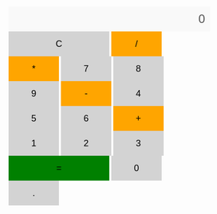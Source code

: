 
<html>
<head>
  <style>
    * {
      box-sizing: border-box;
    }

    .calculator {
      width: 300px;
      margin: 50px auto;
      border: 1px solid black;
      padding: 10px;
    }

    .display {
      width: 100%;
      height: 50px;
      font-size: 24px;
      text-align: right;
      border: none;
      outline: none;
      padding: 10px;
    }

    .button {
      width: 25%;
      height: 50px;
      font-size: 18px;
      background-color: lightgray;
      border: none;
      outline: none;
      cursor: pointer;
    }

    .button:hover {
      background-color: gray;
    }

    .button:active {
      background-color: darkgray;
    }

    .operator {
      background-color: orange;
    }

    .operator:hover {
      background-color: darkorange;
    }

    .operator:active {
      background-color: orangered;
    }

    .clear {
      width: 50%;
    }

    .equal {
      width: 50%;
      background-color: green;
    }

    .equal:hover {
      background-color: limegreen;
    }

    .equal:active {
      background-color: darkgreen;
    }
  </style>
</head>
<body>
  <div class="calculator">
    <input type="text" id="display" class="display" value="0" disabled>
    <div>
      <button id="clear" class="button clear">C</button>
      <button id="divide" class="button operator">/</button>
      <button id="multiply" class="button operator">*</button>
      <button id="seven" class="button">7</button>
      <button id="eight" class="button">8</button>
      <button id="nine" class="button">9</button>
      <button id="subtract" class="button operator">-</button>
      <button id="four" class="button">4</button>
      <button id="five" class="button">5</button>
      <button id="six" class="button">6</button>
      <button id="add" class="button operator">+</button>
      <button id="one" class="button">1</button>
      <button id="two" class="button">2</button>
      <button id="three" class="button">3</button>
      <button id="equal" class="button equal">=</button>
      <button id="zero" class="button">0</button>
      <button id="decimal" class="button">.</button>
    </div>
  </div>
  <script>
    // Get the display element
    var display = document.getElementById("display");

    // Get all the buttons
    var buttons = document.getElementsByClassName("button");

    // Add click event listener to each button
    for (var i = 0; i < buttons.length; i++) {
      buttons[i].addEventListener("click", function() {
        // Get the button value
        var value = this.innerHTML;

        // If the button is clear, reset the display
        if (value == "C") {
          display.value = "0";
        }

        // If the button is equal, evaluate the expression
        else if (value == "=") {
          display.value = eval(display.value);
        }

        // If the button is an operator, append it to the display
        else if (value == "+" || value == "-" || value == "*" || value == "/") {
          display.value += value;
        }

        // If the button is a number or decimal, append it to the display
        else {
          // If the display is zero, replace it with the value
          if (display.value == "0") {
            display.value = value;
          }

          // Otherwise, append the value to the display
          else {
            display.value += value;
          }
        }
      });
    }
  </script>
</body>
</html>
